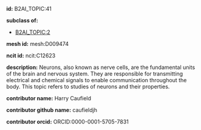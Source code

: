 **id:** B2AI_TOPIC:41

**subclass of:**

- [B2AI_TOPIC:2](../DataTopic.markdown)

**mesh id:** mesh:D009474

**ncit id:** ncit:C12623

**description:** Neurons, also known as nerve cells, are the fundamental units of the brain and nervous system. They are responsible for transmitting electrical and chemical signals to enable communication throughout the body. This topic refers to studies of neurons and their properties.

**contributor name:** Harry Caufield

**contributor github name:** caufieldjh

**contributor orcid:** ORCID:0000-0001-5705-7831

